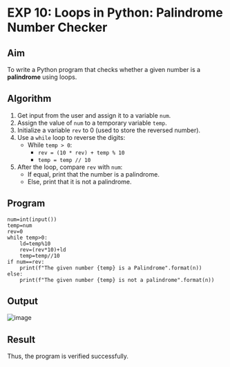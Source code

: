# EXP 10: Loops in Python: Palindrome Number Checker

## Aim
To write a Python program that checks whether a given number is a **palindrome** using loops.

## Algorithm
1. Get input from the user and assign it to a variable `num`.
2. Assign the value of `num` to a temporary variable `temp`.
3. Initialize a variable `rev` to 0 (used to store the reversed number).
4. Use a `while` loop to reverse the digits:
   - While `temp > 0`:
     - `rev = (10 * rev) + temp % 10`
     - `temp = temp // 10`
5. After the loop, compare `rev` with `num`:
   - If equal, print that the number is a palindrome.
   - Else, print that it is not a palindrome.

## Program
```
num=int(input())
temp=num
rev=0
while temp>0:
    ld=temp%10
    rev=(rev*10)+ld
    temp=temp//10
if num==rev:
    print(f"The given number {temp} is a Palindrome".format(n))
else:
    print(f"The given number {temp} is not a palindrome".format(n))

```
## Output
![image](https://github.com/user-attachments/assets/8ae648dd-fa8c-4723-9b56-260d861b0874)

## Result
Thus, the program is verified successfully.
